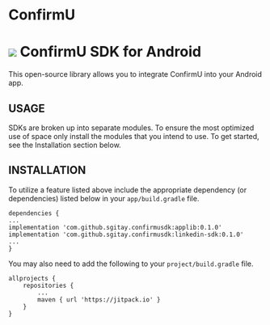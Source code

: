 # ConfirmU
[![](https://jitpack.io/v/sgitay/confirmusdk.svg)](https://jitpack.io/#sgitay/confirmusdk)
ConfirmU SDK for Android
========================

This open-source library allows you to integrate ConfirmU into your Android app.

USAGE
-----
SDKs are broken up into separate modules. To ensure the most optimized use of
space only install the modules that you intend to use. To get started, see the Installation section below.

INSTALLATION
------------
To utilize a feature listed above
include the appropriate dependency (or dependencies) listed below in your `app/build.gradle` file.

    dependencies {
    ...
    implementation 'com.github.sgitay.confirmusdk:applib:0.1.0'
    implementation 'com.github.sgitay.confirmusdk:linkedin-sdk:0.1.0'
    ...
    }


You may also need to add the following to your `project/build.gradle` file.

	allprojects {
		repositories {
			...
			maven { url 'https://jitpack.io' }
		}
	}
